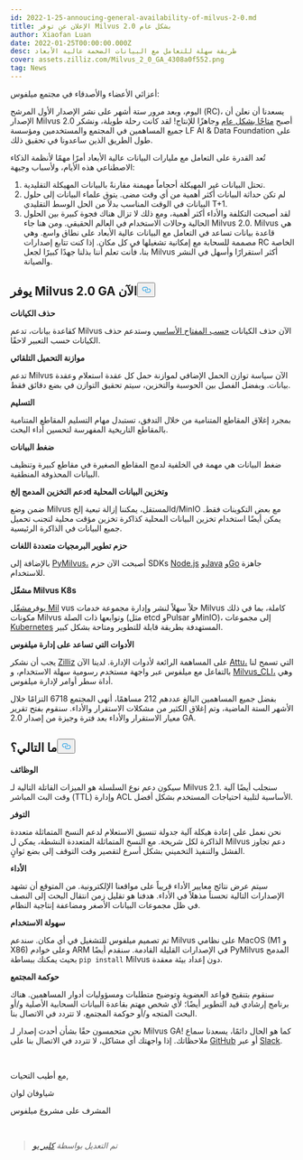 ```yaml
---
id: 2022-1-25-annoucing-general-availability-of-milvus-2-0.md
title: الإعلان عن توفر Milvus 2.0 بشكل عام
author: Xiaofan Luan
date: 2022-01-25T00:00:00.000Z
desc: طريقة سهلة للتعامل مع البيانات الضخمة عالية الأبعاد
cover: assets.zilliz.com/Milvus_2_0_GA_4308a0f552.png
tag: News
---
```

<p>أعزائي الأعضاء والأصدقاء في مجتمع ميلفوس:</p>
<p>اليوم، وبعد مرور ستة أشهر على نشر الإصدار الأول المرشح (RC)، يسعدنا أن نعلن أن الإصدار Milvus 2.0 أصبح <a href="https://milvus.io/docs/v2.0.x/release_notes.md#v200">متاحًا بشكل عام</a> وجاهزًا للإنتاج! لقد كانت رحلة طويلة، ونشكر جميع المساهمين في المجتمع والمستخدمين ومؤسسة LF AI &amp; Data Foundation على طول الطريق الذين ساعدونا في تحقيق ذلك.</p>
<p>تُعد القدرة على التعامل مع مليارات البيانات عالية الأبعاد أمرًا مهمًا لأنظمة الذكاء الاصطناعي هذه الأيام، ولأسباب وجيهة:</p>
<ol>
<li>تحتل البيانات غير المهيكلة أحجاماً مهيمنة مقارنةً بالبيانات المهيكلة التقليدية.</li>
<li>لم تكن حداثة البيانات أكثر أهمية من أي وقت مضى. يتوق علماء البيانات إلى حلول البيانات في الوقت المناسب بدلاً من الحل الوسط التقليدي T+1.</li>
<li>لقد أصبحت التكلفة والأداء أكثر أهمية، ومع ذلك لا تزال هناك فجوة كبيرة بين الحلول الحالية وحالات الاستخدام في العالم الحقيقي. ومن هنا جاء Milvus 2.0. Milvus هي قاعدة بيانات تساعد في التعامل مع البيانات عالية الأبعاد على نطاق واسع. وهي مصممة للسحابة مع إمكانية تشغيلها في كل مكان. إذا كنت تتابع إصدارات RC الخاصة بنا، فأنت تعلم أننا بذلنا جهدًا كبيرًا لجعل Milvus أكثر استقرارًا وأسهل في النشر والصيانة.</li>
</ol>
<h2 id="Milvus-20-GA-now-offers" class="common-anchor-header">يوفر Milvus 2.0 GA الآن<button data-href="#Milvus-20-GA-now-offers" class="anchor-icon" translate="no">
      <svg translate="no"
        aria-hidden="true"
        focusable="false"
        height="20"
        version="1.1"
        viewBox="0 0 16 16"
        width="16"
      >
        <path
          fill="#0092E4"
          fill-rule="evenodd"
          d="M4 9h1v1H4c-1.5 0-3-1.69-3-3.5S2.55 3 4 3h4c1.45 0 3 1.69 3 3.5 0 1.41-.91 2.72-2 3.25V8.59c.58-.45 1-1.27 1-2.09C10 5.22 8.98 4 8 4H4c-.98 0-2 1.22-2 2.5S3 9 4 9zm9-3h-1v1h1c1 0 2 1.22 2 2.5S13.98 12 13 12H9c-.98 0-2-1.22-2-2.5 0-.83.42-1.64 1-2.09V6.25c-1.09.53-2 1.84-2 3.25C6 11.31 7.55 13 9 13h4c1.45 0 3-1.69 3-3.5S14.5 6 13 6z"
        ></path>
      </svg>
    </button></h2><p><strong>حذف الكيانات</strong></p>
<p>كقاعدة بيانات، تدعم Milvus الآن حذف الكيانات <a href="https://milvus.io/docs/v2.0.x/delete_data.md">حسب المفتاح الأساسي</a> وستدعم حذف الكيانات حسب التعبير لاحقًا.</p>
<p><strong>موازنة التحميل التلقائي</strong></p>
<p>تدعم Milvus الآن سياسة توازن الحمل الإضافي لموازنة حمل كل عقدة استعلام وعقدة بيانات. وبفضل الفصل بين الحوسبة والتخزين، سيتم تحقيق التوازن في بضع دقائق فقط.</p>
<p><strong>التسليم</strong></p>
<p>بمجرد إغلاق المقاطع المتنامية من خلال التدفق، تستبدل مهام التسليم المقاطع المتنامية بالمقاطع التاريخية المفهرسة لتحسين أداء البحث.</p>
<p><strong>ضغط البيانات</strong></p>
<p>ضغط البيانات هي مهمة في الخلفية لدمج المقاطع الصغيرة في مقاطع كبيرة وتنظيف البيانات المحذوفة المنطقية.</p>
<p><strong>دعم التخزين المدمج إلخd وتخزين البيانات المحلية</strong></p>
<p>ضمن وضع Milvus المستقل، يمكننا إزالة تبعية إلخd/MinIO مع بعض التكوينات فقط. يمكن أيضًا استخدام تخزين البيانات المحلية كذاكرة تخزين مؤقت محلية لتجنب تحميل جميع البيانات في الذاكرة الرئيسية.</p>
<p><strong>حزم تطوير البرمجيات متعددة اللغات</strong></p>
<p>بالإضافة إلى <a href="https://github.com/milvus-io/pymilvus">PyMilvus،</a> أصبحت الآن حزم SDKs <a href="https://github.com/milvus-io/milvus-sdk-node">Node.js</a> <a href="https://github.com/milvus-io/milvus-sdk-java">وJava</a> <a href="https://github.com/milvus-io/milvus-sdk-go">وGo</a> جاهزة للاستخدام.</p>
<p><strong>مشغّل Milvus K8s</strong></p>
<p>يوفر<a href="https://milvus.io/docs/v2.0.x/install_cluster-milvusoperator.md">مشغّل Mil</a> vus حلاً سهلاً لنشر وإدارة مجموعة خدمات Milvus كاملة، بما في ذلك مكونات Milvus وتوابعها ذات الصلة (مثل etcd وPulsar وMinIO)، إلى مجموعات <a href="https://kubernetes.io/">Kubernetes</a> المستهدفة بطريقة قابلة للتطوير ومتاحة بشكل كبير.</p>
<p><strong>الأدوات التي تساعد على إدارة ميلفوس</strong></p>
<p>يجب أن نشكر <a href="https://zilliz.com/">Zilliz</a> على المساهمة الرائعة لأدوات الإدارة. لدينا الآن <a href="https://milvus.io/docs/v2.0.x/attu.md">Attu،</a> التي تسمح لنا بالتفاعل مع ميلفوس عبر واجهة مستخدم رسومية سهلة الاستخدام، و <a href="https://milvus.io/docs/v2.0.x/cli_overview.md">Milvus_CLI،</a> وهي أداة سطر أوامر لإدارة ميلفوس.</p>
<p>بفضل جميع المساهمين البالغ عددهم 212 مساهمًا، أنهى المجتمع 6718 التزامًا خلال الأشهر الستة الماضية، وتم إغلاق الكثير من مشكلات الاستقرار والأداء. سنقوم بفتح تقرير معيار الاستقرار والأداء بعد فترة وجيزة من إصدار 2.0 GA.</p>
<h2 id="Whats-next" class="common-anchor-header">ما التالي؟<button data-href="#Whats-next" class="anchor-icon" translate="no">
      <svg translate="no"
        aria-hidden="true"
        focusable="false"
        height="20"
        version="1.1"
        viewBox="0 0 16 16"
        width="16"
      >
        <path
          fill="#0092E4"
          fill-rule="evenodd"
          d="M4 9h1v1H4c-1.5 0-3-1.69-3-3.5S2.55 3 4 3h4c1.45 0 3 1.69 3 3.5 0 1.41-.91 2.72-2 3.25V8.59c.58-.45 1-1.27 1-2.09C10 5.22 8.98 4 8 4H4c-.98 0-2 1.22-2 2.5S3 9 4 9zm9-3h-1v1h1c1 0 2 1.22 2 2.5S13.98 12 13 12H9c-.98 0-2-1.22-2-2.5 0-.83.42-1.64 1-2.09V6.25c-1.09.53-2 1.84-2 3.25C6 11.31 7.55 13 9 13h4c1.45 0 3-1.69 3-3.5S14.5 6 13 6z"
        ></path>
      </svg>
    </button></h2><p><strong>الوظائف</strong></p>
<p>سيكون دعم نوع السلسلة هو الميزات القاتلة التالية لـ Milvus 2.1. سنجلب أيضًا آلية وقت البث المباشر (TTL) وإدارة ACL الأساسية لتلبية احتياجات المستخدم بشكل أفضل.</p>
<p><strong>التوفر</strong></p>
<p>نحن نعمل على إعادة هيكلة آلية جدولة تنسيق الاستعلام لدعم النسخ المتماثلة متعددة الذاكرة لكل شريحة. مع النسخ المتماثلة المتعددة النشطة، يمكن ل Milvus دعم تجاوز الفشل والتنفيذ التخميني بشكل أسرع لتقصير وقت التوقف إلى بضع ثوانٍ.</p>
<p><strong>الأداء</strong></p>
<p>سيتم عرض نتائج معايير الأداء قريباً على مواقعنا الإلكترونية. من المتوقع أن تشهد الإصدارات التالية تحسناً مذهلاً في الأداء. هدفنا هو تقليل زمن انتقال البحث إلى النصف في ظل مجموعات البيانات الأصغر ومضاعفة إنتاجية النظام.</p>
<p><strong>سهولة الاستخدام</strong></p>
<p>تم تصميم ميلفوس للتشغيل في أي مكان. سندعم Milvus على نظامي MacOS (M1 و X86) وعلى خوادم ARM في الإصدارات القليلة القادمة. سنقدم أيضًا PyMilvus المدمج بحيث يمكنك ببساطة <code translate="no">pip install</code> Milvus دون إعداد بيئة معقدة.</p>
<p><strong>حوكمة المجتمع</strong></p>
<p>سنقوم بتنقيح قواعد العضوية وتوضيح متطلبات ومسؤوليات أدوار المساهمين. هناك برنامج إرشادي قيد التطوير أيضًا؛ لأي شخص مهتم بقاعدة البيانات السحابية الأصلية و/أو البحث المتجه و/أو حوكمة المجتمع، لا تتردد في الاتصال بنا.</p>
<p>نحن متحمسون حقًا بشأن أحدث إصدار لـ Milvus GA! كما هو الحال دائمًا، يسعدنا سماع ملاحظاتك. إذا واجهتك أي مشاكل، لا تتردد في الاتصال بنا على <a href="https://github.com/milvus-io/milvus">GitHub</a> أو عبر <a href="http://milvusio.slack.com/">Slack</a>.</p>
<p><br/></p>
<p>مع أطيب التحيات,</p>
<p>شياوفان لوان</p>
<p>المشرف على مشروع ميلفوس</p>
<p><br/></p>
<blockquote>
<p><em>تم التعديل بواسطة <a href="https://github.com/claireyuw">كلير يو</a></em></p>
</blockquote>
